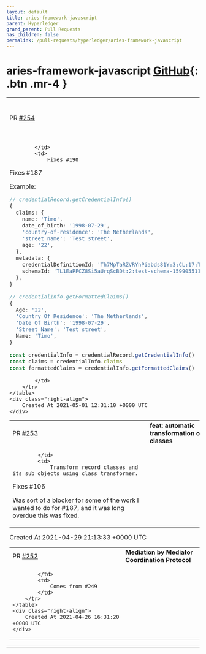 ```yaml
---
layout: default
title: aries-framework-javascript
parent: Hyperledger
grand_parent: Pull Requests
has_children: false
permalink: /pull-requests/hyperledger/aries-framework-javascript
---
```


# aries-framework-javascript <span class="fs-3 right-align">[GitHub](https://github.com/hyperledger/aries-framework-javascript){: .btn .mr-4 }</span>


<div>
    <table>
        <tr>
            <td>
                PR <a href="https://github.com/hyperledger/aries-framework-javascript/pull/254" class=".btn">#254</a>
            </td>
            <td>
                <b>
                    feat: add credential info to access attributes
                </b>
            </td>
        </tr>
        <tr>
            <td>
                
            </td>
            <td>
                Fixes #190
Fixes #187

Example:

```ts
// credentialRecord.getCredentialInfo()
{
  claims: {
    name: 'Timo',
    date_of_birth: '1998-07-29',
    'country-of-residence': 'The Netherlands',
    'street name': 'Test street',
    age: '22',
  },
  metadata: {
    credentialDefinitionId: 'Th7MpTaRZVRYnPiabds81Y:3:CL:17:TAG',
    schemaId: 'TL1EaPFCZ8Si5aUrqScBDt:2:test-schema-1599055118161:1.0',
  },
}
```

```ts
// credentialInfo.getFormattedClaims()
{
  Age: '22',
  'Country Of Residence': 'The Netherlands',
  'Date Of Birth': '1998-07-29',
  'Street Name': 'Test street',
  Name: 'Timo',
}
```


```ts
const credentialInfo = credentialRecord.getCredentialInfo()
const claims = credentialInfo.claims
const formattedClaims = credentialInfo.getFormattedClaims()
```
            </td>
        </tr>
    </table>
    <div class="right-align">
        Created At 2021-05-01 12:31:10 +0000 UTC
    </div>
</div>

<div>
    <table>
        <tr>
            <td>
                PR <a href="https://github.com/hyperledger/aries-framework-javascript/pull/253" class=".btn">#253</a>
            </td>
            <td>
                <b>
                    feat: automatic transformation of record classes
                </b>
            </td>
        </tr>
        <tr>
            <td>
                
            </td>
            <td>
                Transform record classes and its sub objects using class transformer.

Fixes #106


Was sort of a blocker for some of the work I wanted to do for #187, and it was long overdue this was fixed.
            </td>
        </tr>
    </table>
    <div class="right-align">
        Created At 2021-04-29 21:13:33 +0000 UTC
    </div>
</div>

<div>
    <table>
        <tr>
            <td>
                PR <a href="https://github.com/hyperledger/aries-framework-javascript/pull/252" class=".btn">#252</a>
            </td>
            <td>
                <b>
                    Mediation by Mediator Coordination Protocol
                </b>
            </td>
        </tr>
        <tr>
            <td>
                
            </td>
            <td>
                Comes from #249 
            </td>
        </tr>
    </table>
    <div class="right-align">
        Created At 2021-04-26 16:31:20 +0000 UTC
    </div>
</div>

